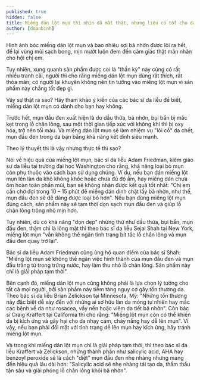 ```yaml
---
published: true
hidden: false
title: Miếng dán lột mụn thì nhìn đã mắt thật, nhưng liệu có tốt cho da?
author: [doanbinh] 
---
```



Hình ảnh bóc miếng dán lột mụn và bao nhiêu sợi bã nhờn được lôi ra hết, để lại vùng mũi sạch bong, mịn mướt luôn đem đến cảm giác thật mãn nhãn cho hội chị em. 

Tuy nhiên, xung quanh sản phẩm được coi là "thần kỳ" này cũng có rất nhiều tranh cãi, người thì cho rằng miếng dán lột mụn dùng rất thích, rất thỏa mãn; có người lại khuyên không nên tin tưởng vào miếng lột mụn vì sản phẩm này chẳng tốt đẹp gì.

Vậy sự thật ra sao? Hãy tham khảo ý kiến của các bác sĩ da liễu để biết, miếng dán lột mụn có dành cho bạn hay không.

Trước hết, mụn đầu đen xuất hiện là do dầu thừa, bã nhờn, bụi bẩn bị mắc kẹt trong lỗ chân lông, sau một thời gian tiếp xúc với không khí thì bị oxy hóa, trở nên tối màu. Và miếng dán lột mụn sẽ làm nhiệm vụ "lôi cổ" da chết, mụn đầu đen trong da bạn bằng khả năng kết dính siêu mạnh. 

Theo lý thuyết thì là vậy nhưng thực tế thì sao?

Nói về hiệu quả của miếng lột mụn, bác sĩ da liễu Adam Friedman, kiêm giáo sư da liễu tại trường đại học Washington cho rằng, khả năng loại bỏ mụn còn phụ thuộc vào cách bạn sử dụng chúng. Ví dụ, nếu bạn dán miếng lột mụn lên làn da khô không khốc hoặc chưa đủ độ ẩm, hay miếng dán chưa ôm hoàn toàn phần mũi, bạn sẽ không nhận được kết quả tốt nhất: "Chị em cần chờ đợi trong 10 – 15 phút để miếng dán dính chặt lấy bã nhờn, như thế, mụn đầu đen sẽ dễ dàng được loại bỏ hơn". Nếu bạn dùng miếng lột mụn đúng cách, sản phẩm này sẽ tạm thời dọn sạch mụn đầu đen và giúp lỗ chân lông trông nhỏ mịn hơn.

Tuy nhiên, dù có khả năng "dọn dẹp" những thứ như dầu thừa, bụi bẩn, mụn đầu đen, thậm chí là lông mặt thì theo bác sĩ da liễu Sejal Shah tại New York, miếng lột mụn "vẫn không thể ngăn tình trạng bít tắc lỗ chân lông và mụn đầu đen quay trở lại".

Bác sĩ da liễu Adam Friedman cũng ủng hộ quan điểm của bác sĩ Shah: "Miếng lột mụn sẽ không thể ngăn việc hình thành của mụn đầu đen và mụn đầu trắng từ trong trứng nước, hay làm thu nhỏ lỗ chân lông. Sản phẩm này chỉ là giải pháp tạm thời".

Bên cạnh đó, miếng dán lột mụn cũng không phải là lựa chọn lý tưởng cho tất cả mọi người, bởi sản phẩm này tiềm tàng nguy cơ gây tổn thương da. Theo bác sĩ da liễu Brian Zelickson tại Minnesota, Mỹ: "Những tổn thương này đặc biệt dễ xảy đến với những ai sở hữu làn da mỏng tự nhiên hay mắc các bệnh về da như rosacea, vẩy nến hoặc viêm da tiết bã nhờn". Còn bác sĩ Craig Kraffert tại California thì cho rằng: "Miếng lột mụn còn có thể khiến da bị kích ứng và gây hại cho da nhạy cảm, cháy nắng hay dễ lên mụn". Vì vậy, nếu bạn phải đối mặt với tình trạng dễ lên mụn hay kích ứng, hãy tránh miếng lột mụn.


Và trong khi miếng dán lột mụn chỉ là giải pháp tạm thời, thì theo bác sĩ da liễu Kraffert và Zelickson, những thành phần như salicylic acid, AHA hay benzoyl peroxide sẽ là cách "diệt" mụn đầu đen nhẹ nhàng nhưng mang đến hiệu quả lâu dài hơn: "Salicylic acid sẽ nhẹ nhàng tái tạo da, thẩm thấu tận sâu và giải phóng lỗ chân lông khỏi bã nhờn".
